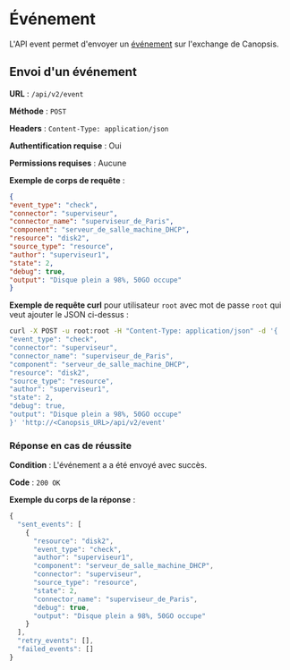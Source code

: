 # Événement

L'API event permet d'envoyer un [événement](../struct-event.md#structure-basique-dun-evenement) sur l'exchange de Canopsis.

## Envoi d'un événement

**URL** : `/api/v2/event`

**Méthode** : `POST`

**Headers** : `Content-Type: application/json`

**Authentification requise** : Oui

**Permissions requises** : Aucune

**Exemple de corps de requête** :
```json
{
"event_type": "check",
"connector": "superviseur",
"connector_name": "superviseur_de_Paris",
"component": "serveur_de_salle_machine_DHCP",
"resource": "disk2",
"source_type": "resource",
"author": "superviseur1",
"state": 2,
"debug": true,
"output": "Disque plein a 98%, 50GO occupe"
}
```

**Exemple de requête curl** pour utilisateur `root` avec mot de passe `root` qui veut ajouter le JSON ci-dessus :

```sh
curl -X POST -u root:root -H "Content-Type: application/json" -d '{
"event_type": "check",
"connector": "superviseur",
"connector_name": "superviseur_de_Paris",
"component": "serveur_de_salle_machine_DHCP",
"resource": "disk2",
"source_type": "resource",
"author": "superviseur1",
"state": 2,
"debug": true,
"output": "Disque plein a 98%, 50GO occupe"
}' 'http://<Canopsis_URL>/api/v2/event'
```

### Réponse en cas de réussite

**Condition** : L'événement a a été envoyé avec succès.

**Code** : `200 OK`

**Exemple du corps de la réponse** :

```javascript
{
  "sent_events": [
    {
      "resource": "disk2",
      "event_type": "check",
      "author": "superviseur1",
      "component": "serveur_de_salle_machine_DHCP",
      "connector": "superviseur",
      "source_type": "resource",
      "state": 2,
      "connector_name": "superviseur_de_Paris",
      "debug": true,
      "output": "Disque plein a 98%, 50GO occupe"
    }
  ],
  "retry_events": [],
  "failed_events": []
}
```
